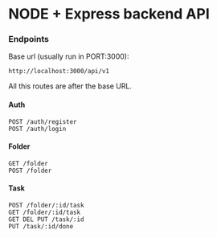 # NODE + Express backend API

### Endpoints

Base url (usually run in PORT:3000):
```
http://localhost:3000/api/v1
```
All this routes are after the base URL.

#### Auth

```
POST /auth/register
POST /auth/login
```

#### Folder
```
GET /folder
POST /folder
```

#### Task
```
POST /folder/:id/task
GET /folder/:id/task
GET DEL PUT /task/:id
PUT /task/:id/done
```

